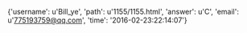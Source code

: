 {'username': u'Bill_ye', 'path': u'1155/1155.html', 'answer': u'C', 'email': u'775193759@qq.com', 'time': '2016-02-23:22:14:07'}